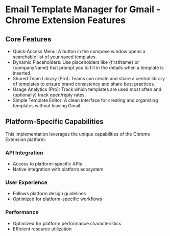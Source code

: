 # Email Template Manager for Gmail - Chrome Extension Features

## Core Features
- Quick-Access Menu: A button in the compose window opens a searchable list of your saved templates.
- Dynamic Placeholders: Use placeholders like {firstName} or {companyName} that prompt you to fill in the details when a template is inserted.
- Shared Team Library (Pro): Teams can create and share a central library of templates to ensure brand consistency and share best practices.
- Usage Analytics (Pro): Track which templates are used most often and (optionally) track open/reply rates.
- Simple Template Editor: A clean interface for creating and organizing templates without leaving Gmail.

## Platform-Specific Capabilities
This implementation leverages the unique capabilities of the Chrome Extension platform:

### API Integration
- Access to platform-specific APIs
- Native integration with platform ecosystem

### User Experience
- Follows platform design guidelines
- Optimized for platform-specific workflows

### Performance
- Optimized for platform performance characteristics
- Efficient resource utilization
